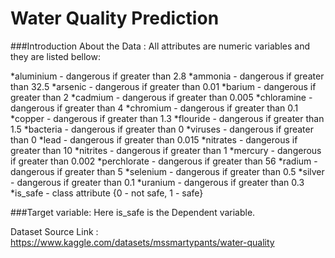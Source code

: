 # Water Quality Prediction

###Introduction About the Data :
All attributes are numeric variables and they are listed bellow:

*aluminium - dangerous if greater than 2.8
*ammonia - dangerous if greater than 32.5
*arsenic - dangerous if greater than 0.01
*barium - dangerous if greater than 2
*cadmium - dangerous if greater than 0.005
*chloramine - dangerous if greater than 4
*chromium - dangerous if greater than 0.1
*copper - dangerous if greater than 1.3
*flouride - dangerous if greater than 1.5
*bacteria - dangerous if greater than 0
*viruses - dangerous if greater than 0
*lead - dangerous if greater than 0.015
*nitrates - dangerous if greater than 10
*nitrites - dangerous if greater than 1
*mercury - dangerous if greater than 0.002
*perchlorate - dangerous if greater than 56
*radium - dangerous if greater than 5
*selenium - dangerous if greater than 0.5
*silver - dangerous if greater than 0.1
*uranium - dangerous if greater than 0.3
*is_safe - class attribute {0 - not safe, 1 - safe}

###Target variable: Here is_safe is the Dependent variable.

Dataset Source Link : https://www.kaggle.com/datasets/mssmartypants/water-quality

